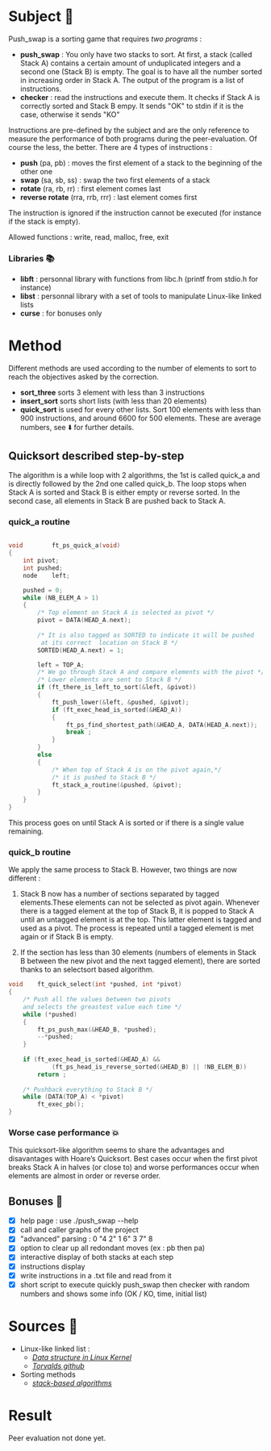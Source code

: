 
#   Subject   :pushpin:

Push_swap is a sorting game that requires *two programs* :
- **push_swap** : You only have two stacks to sort. At first, a stack (called Stack A) contains a certain amount of unduplicated integers and a second one (Stack B) is empty. The goal is to have all the number sorted in increasing order in Stack A. The output of the program is a list of instructions.
- **checker** : read the instructions and execute them. It checks if  Stack A is correctly sorted and Stack B empy. It sends "OK" to stdin if it is the case, otherwise it sends "KO"

Instructions are pre-defined by the subject and are the only reference to measure the performance of both programs during the peer-evaluation. Of course the less, the better.
There are 4 types of instructions :
- **push** (pa, pb) : moves the first element of a stack to the beginning of the other one
- **swap** (sa, sb, ss) : swap the two first elements of a stack
- **rotate** (ra, rb, rr) : first element comes last
- **reverse rotate** (rra, rrb, rrr) : last element comes first

The instruction is ignored if the instruction cannot be executed (for instance if the stack is empty).

Allowed functions : write, read, malloc, free, exit

### Libraries :books:
- **libft** : personnal library with functions from libc.h (printf from stdio.h for instance)
- **libst** : personnal library with a set of tools to manipulate Linux-like linked lists
- **curse** : for bonuses only

#  Method 

Different methods are used according to the number of elements to sort to reach the objectives asked by the correction.
- **sort_three** sorts 3 element with less than 3 instructions
- **insert_sort** sorts short lists (with less than 20 elements)
- **quick_sort** is used for every other lists. Sort 100 elements with less than 900 instructions, and around 6600 for 500 elements. These are average numbers, see :arrow_down: for further details.

## Quicksort described step-by-step

The algorithm is a while loop with 2 algorithms, the 1st is called quick_a  and is directly followed by the 2nd one called quick_b. The loop stops when Stack A is sorted and Stack B is either empty or reverse sorted. In the second case, all elements in Stack B are pushed back to Stack A.

### quick_a routine
```C

void		ft_ps_quick_a(void)
{
	int	pivot;
	int	pushed;
	node	left;

	pushed = 0;
	while (NB_ELEM_A > 1)
	{
		/* Top element on Stack A is selected as pivot */
		pivot = DATA(HEAD_A.next);
	
		/* It is also tagged as SORTED to indicate it will be pushed
		 at its correct  location on Stack B */
		SORTED(HEAD_A.next) = 1;

		left = TOP_A;
		/* We go through Stack A and compare elements with the pivot */
		/* Lower elements are sent to Stack B */
		if (ft_there_is_left_to_sort(&left, &pivot))
		{
			ft_push_lower(&left, &pushed, &pivot);
			if (ft_exec_head_is_sorted(&HEAD_A))
			{
				ft_ps_find_shortest_path(&HEAD_A, DATA(HEAD_A.next));
				break ;
			}
		}
		else
		{
			/* When top of Stack A is on the pivot again,*/
			/* it is pushed to Stack B */
			ft_stack_a_routine(&pushed, &pivot);
		}
	}
}
```
This process goes on until Stack A is sorted or if there is a single value remaining.

### quick_b routine

We apply the same process to Stack B. However, two things are now different :
	
1. Stack B now has a number of sections separated by tagged elements.These elements can not be selected as pivot again. Whenever there is a tagged element at the top of Stack B, it is popped to Stack A until an untagged element is at the top. This latter element is tagged and used as a pivot. The process is repeated until a tagged element is met again or if Stack B is empty.
	
2. If the section has less than 30 elements (numbers of elements in Stack B between the new pivot and the next tagged element), there are sorted thanks to an selectsort based algorithm.
```C
void	ft_quick_select(int *pushed, int *pivot)
{
	/* Push all the values between two pivots
	and selects the greastest value each time */
	while (*pushed)
	{
		ft_ps_push_max(&HEAD_B, *pushed);
		--*pushed;
	}
	
	if (ft_exec_head_is_sorted(&HEAD_A) &&
			(ft_ps_head_is_reverse_sorted(&HEAD_B) || !NB_ELEM_B))
		return ;
	
	/* Pushback everything to Stack B */
	while (DATA(TOP_A) < *pivot)
		ft_exec_pb();
}
```

### Worse case performance :boom:
This quicksort-like algorithm seems to share the advantages and disavantages with Hoare’s Quicksort. Best cases occur when the first pivot breaks Stack A in halves (or close to) and worse performances occur when elements are almost in order or reverse order.

## Bonuses :star2:

- [x] help page : use ./push_swap --help
- [x] call and caller graphs of the project
- [x] "advanced" parsing :  0 "4 2" 1 6"    3  7" 8
- [x] option to clear up all redondant moves (ex : pb then pa)
- [x] interactive display of both stacks at each step
- [x] instructions display
- [x] write instructions in a .txt file and read from it
- [x] short script to execute quickly push_swap then checker with random numbers and shows some info (OK / KO, time, initial list)

#  Sources :bookmark_tabs: 

- Linux-like linked list : 
	- [*Data structure in Linux Kernel*](https://0xax.gitbooks.io/linux-insides/content/DataStructures/dlist.html)
	- [*Torvalds github*](https://github.com/torvalds/linux/blob/master/include/linux/list.h)
- Sorting methods
	- [*stack-based algorithms*](http://liacs.leidenuniv.nl/~rijnjnvan/ds2013/assets/opdrachten/opdracht1-stacksorting.pdf)



#  Result
Peer evaluation not done yet.
